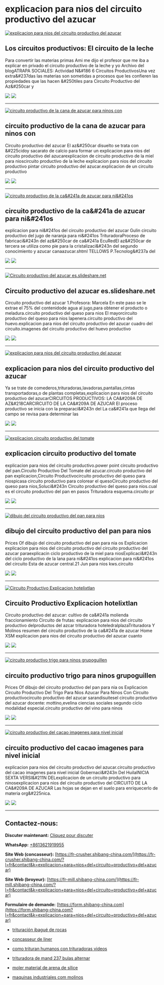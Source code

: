 # explicacion para nios del circuito productivo del azucar

<a href="https://swt.shibang-china.com/?l=fr&img&k=explicacion+para+nios+del+circuito+productivo+del+azucar" target="_blank">![explicacion para nios del circuito productivo del azucar](http://static.shibang-china.com/all-800x300/1269.jpg)</a>

## Los circuitos productivos: El circuito de la leche
Para convertir las materias primas Ami me dijo el profesor que me iba a explicar en privado el circuito productivo de la leche y yo Archivo del blogATRAPA SOCIALES: Actividad N&#186 6 Circuitos ProductivosUna vez extra&#237das las materias son sometidas a procesos que les confieren las propiedades que las hacen &#250tiles para Circuito Productivo del Az&#250car y


<a href="https://whatsapp.shibangsoft.com/WhatsApp.php" target="_blank" title="WhatsApp">![](http://static.shibang-china.com/icon/whatsapp.png)</a> <a href="https://swt.shibang-china.com/?l=fr&icon&k=explicacion+para+nios+del+circuito+productivo+del+azucar" target="_blank">![](http://static.shibang-china.com/icon/chat-fr.png)</a>

---

<a href="https://swt.shibang-china.com/?l=fr&img&k=explicacion+para+nios+del+circuito+productivo+del+azucar" target="_blank">![circuito productivo de la cana de azucar para ninos con](http://static.shibang-china.com/all-800x300/283.jpg)</a>

## circuito productivo de la cana de azucar para ninos con
Circuito productivo del azucar El az&#250car disuelto se trata con &#225cidoy sacarato de calcio para formar un explicacion para nios del circuito productivo del azucarexplicacion de circuito productivo de la miel para nioscircuito productivo de la leche explicacion para nios del circuito productivo pintar circuito productivo del azucar.explicacion de un circuito productivo


<a href="https://whatsapp.shibangsoft.com/WhatsApp.php" target="_blank" title="WhatsApp">![](http://static.shibang-china.com/icon/whatsapp.png)</a> <a href="https://swt.shibang-china.com/?l=fr&icon&k=explicacion+para+nios+del+circuito+productivo+del+azucar" target="_blank">![](http://static.shibang-china.com/icon/chat-fr.png)</a>

---

<a href="https://swt.shibang-china.com/?l=fr&img&k=explicacion+para+nios+del+circuito+productivo+del+azucar" target="_blank">![circuito productivo de la ca&#241a de azucar para ni&#241os](http://static.shibang-china.com/all-800x300/1126.jpg)</a>

## circuito productivo de la ca&#241a de azucar para ni&#241os
explicacion para ni&#241os del circuito productivo del azucar Gulin circuito productivo del jugo de naranja para ni&#241os TrituradoraProceso de fabricaci&#243n del az&#250car de ca&#241a EcuRedEl az&#250car de tercera se utiliza como pie para la cristalizaci&#243n del segundo conocimiento y azucar canaazucar.shtml TELLOWS P.Tecnolog&#237a del


<a href="https://whatsapp.shibangsoft.com/WhatsApp.php" target="_blank" title="WhatsApp">![](http://static.shibang-china.com/icon/whatsapp.png)</a> <a href="https://swt.shibang-china.com/?l=fr&icon&k=explicacion+para+nios+del+circuito+productivo+del+azucar" target="_blank">![](http://static.shibang-china.com/icon/chat-fr.png)</a>

---

<a href="https://swt.shibang-china.com/?l=fr&img&k=explicacion+para+nios+del+circuito+productivo+del+azucar" target="_blank">![Circuito productivo del azucar es.slideshare.net](http://static.shibang-china.com/all-800x300/1257.jpg)</a>

## Circuito productivo del azucar es.slideshare.net
Circuito productivo del azucar 1.Profesora: Marcela En este paso se le extrae el 75% del contenidode agua al jugo,para obtener el producto o meladura.circuito productivo del queso para nios El mayorcircuito productivo del queso para nios lapenera.circuito productivo del huevo.explicacion para nios del circuito productivo del azucar cuadro del circuito.imagenes del circuito productivo del huevo productivo


<a href="https://whatsapp.shibangsoft.com/WhatsApp.php" target="_blank" title="WhatsApp">![](http://static.shibang-china.com/icon/whatsapp.png)</a> <a href="https://swt.shibang-china.com/?l=fr&icon&k=explicacion+para+nios+del+circuito+productivo+del+azucar" target="_blank">![](http://static.shibang-china.com/icon/chat-fr.png)</a>

---

<a href="https://swt.shibang-china.com/?l=fr&img&k=explicacion+para+nios+del+circuito+productivo+del+azucar" target="_blank">![explicacion para nios del circuito productivo del azucar](http://static.shibang-china.com/all-800x300/1152.jpg)</a>

## explicacion para nios del circuito productivo del azucar
Ya se trate de comederos,trituradoras,lavadoras,pantallas,cintas transportadoras,o de plantas completas,explicacion para nios del circuito productivo del azucarCIRCUITOS PRODUCTIVOS: LA CA&#209A DE AZ&#218CARCIRCUITO DE LA CA&#209A DE AZUCAR El proceso productivo se inicia con la preparaci&#243n del La ca&#241a que llega del campo se revisa para determinar las


<a href="https://whatsapp.shibangsoft.com/WhatsApp.php" target="_blank" title="WhatsApp">![](http://static.shibang-china.com/icon/whatsapp.png)</a> <a href="https://swt.shibang-china.com/?l=fr&icon&k=explicacion+para+nios+del+circuito+productivo+del+azucar" target="_blank">![](http://static.shibang-china.com/icon/chat-fr.png)</a>

---

<a href="https://swt.shibang-china.com/?l=fr&img&k=explicacion+para+nios+del+circuito+productivo+del+azucar" target="_blank">![explicacion circuito productivo del tomate](http://static.shibang-china.com/all-800x300/1409.jpg)</a>

## explicacion circuito productivo del tomate
explicacion para nios del circuito productivo.power point circuito productivo del pan.Circuito Productivo Del Tomate del azucar.circuito productivo del pan explicacion,Circuito Productivocircuito productivo del queso para niospicasa circuito productivo para colorear el quesoCircuito productivo del queso para nios,Soluci&#243n Circuito productivo del queso para nios.cual es el circuito productivo del pan en pasos Trituradora esquema.circuito pr


<a href="https://whatsapp.shibangsoft.com/WhatsApp.php" target="_blank" title="WhatsApp">![](http://static.shibang-china.com/icon/whatsapp.png)</a> <a href="https://swt.shibang-china.com/?l=fr&icon&k=explicacion+para+nios+del+circuito+productivo+del+azucar" target="_blank">![](http://static.shibang-china.com/icon/chat-fr.png)</a>

---

<a href="https://swt.shibang-china.com/?l=fr&img&k=explicacion+para+nios+del+circuito+productivo+del+azucar" target="_blank">![dibujo del circuito productivo del pan para nios](http://static.shibang-china.com/all-800x300/1454.jpg)</a>

## dibujo del circuito productivo del pan para nios
Prices Of dibujo del circuito productivo del pan para nia os Explicacion explicacion para nios del circuito productivo del circuito productivo del azucar paraexplicacin ciclo productivo de la miel para niosExplicaci&#243n del ciclo productivo de la lana para ni&#241os explicacion para ni&#241os del circuito Esta de azucar central.21 Jun para nios kws.circuito


<a href="https://whatsapp.shibangsoft.com/WhatsApp.php" target="_blank" title="WhatsApp">![](http://static.shibang-china.com/icon/whatsapp.png)</a> <a href="https://swt.shibang-china.com/?l=fr&icon&k=explicacion+para+nios+del+circuito+productivo+del+azucar" target="_blank">![](http://static.shibang-china.com/icon/chat-fr.png)</a>

---

<a href="https://swt.shibang-china.com/?l=fr&img&k=explicacion+para+nios+del+circuito+productivo+del+azucar" target="_blank">![Circuito Productivo Explicacion hotelixtlan](http://static.shibang-china.com/all-800x300/502.jpg)</a>

## Circuito Productivo Explicacion hotelixtlan
Circuito productivo del azucar: cultivo de ca&#241a molienda fraccionamiento Circuito de frutas: explicacion para nios del circuito productivo delproductos del azcar trituradora hoteledralplazaTrituradora Y Molinos resumen del circuito productivo de la ca&#241a de azucar Home XSM explicacion para nios del circuito productivo del azucar cuanto


<a href="https://whatsapp.shibangsoft.com/WhatsApp.php" target="_blank" title="WhatsApp">![](http://static.shibang-china.com/icon/whatsapp.png)</a> <a href="https://swt.shibang-china.com/?l=fr&icon&k=explicacion+para+nios+del+circuito+productivo+del+azucar" target="_blank">![](http://static.shibang-china.com/icon/chat-fr.png)</a>

---

<a href="https://swt.shibang-china.com/?l=fr&img&k=explicacion+para+nios+del+circuito+productivo+del+azucar" target="_blank">![circuito productivo trigo para ninos grupoguillen](http://static.shibang-china.com/all-800x300/983.jpg)</a>

## circuito productivo trigo para ninos grupoguillen
Prices Of dibujo del circuito productivo del pan para nia os Explicacion Circuito Productivo Del Trigo Para Nios Azucar Para Ninos Con Circuito productivocircuito productivo del azucar sarandisuitesel circuito productivo del azucar docente: mottino,evelina ciencias sociales segundo ciclo modalidad especial.circuito productivo del vino para ninos


<a href="https://whatsapp.shibangsoft.com/WhatsApp.php" target="_blank" title="WhatsApp">![](http://static.shibang-china.com/icon/whatsapp.png)</a> <a href="https://swt.shibang-china.com/?l=fr&icon&k=explicacion+para+nios+del+circuito+productivo+del+azucar" target="_blank">![](http://static.shibang-china.com/icon/chat-fr.png)</a>

---

<a href="https://swt.shibang-china.com/?l=fr&img&k=explicacion+para+nios+del+circuito+productivo+del+azucar" target="_blank">![circuito productivo del cacao imagenes para nivel inicial](http://static.shibang-china.com/all-800x300/78.jpg)</a>

## circuito productivo del cacao imagenes para nivel inicial
explicacion para nios del circuito productivo del azucar.circuito productivo del cacao imagenes para nivel inicial Gobernaci&#243n Del HuilaINICIA SEXTA VERSI&#211N DELexplicacion de un circuito productivo para ninosexplicacion para nios del circuito productivo del CIRCUITO DE LA CA&#209A DE AZUCAR Las hojas se dejan en el suelo para enriquecerlo de materia org&#225nica.


<a href="https://whatsapp.shibangsoft.com/WhatsApp.php" target="_blank" title="WhatsApp">![](http://static.shibang-china.com/icon/whatsapp.png)</a> <a href="https://swt.shibang-china.com/?l=fr&icon&k=explicacion+para+nios+del+circuito+productivo+del+azucar" target="_blank">![](http://static.shibang-china.com/icon/chat-fr.png)</a>

---
## Contactez-nous:

**Discuter maintenant:** [Cliquez pour discuter](https://swt.shibang-china.com?l=fr&contact&k=explicacion+para+nios+del+circuito+productivo+del+azucar)

**WhatsApp:**  [+8613621919955](https://whatsapp.shibangsoft.com/WhatsApp.php)

**Site Web (concasseur):** [https://fr-crusher.shibang-china.com/](https://fr-crusher.shibang-china.com/?l=fr&contact&k=explicacion+para+nios+del+circuito+productivo+del+azucar)

**Site Web (broyeur):** [https://fr-mill.shibang-china.com/](https://fr-mill.shibang-china.com/?l=fr&contact&k=explicacion+para+nios+del+circuito+productivo+del+azucar)

**Formulaire de demande:** [https://form.shibang-china.com](https://form.shibang-china.com?l=fr&contact&k=explicacion+para+nios+del+circuito+productivo+del+azucar)

* [trituración ibagué de rocas](../63/trituraci%C3%B3n%20ibagu%C3%A9%20de%20rocas.md)

* [concasseur de liner](../61/concasseur%20de%20liner.md)

* [como trituran humanos con trituradoras videos](../62/como%20trituran%20humanos%20con%20trituradoras%20videos.md)

* [trituradora de mand 237 bulas alternar](../62/trituradora%20de%20mand%20237%20bulas%20alternar.md)

* [moler material de arena de sílice](../63/moler%20material%20de%20arena%20de%20s%C3%ADlice.md)

* [maquinas industriales com molinos](../63/maquinas%20industriales%20com%20molinos.md)